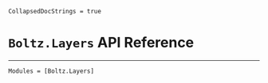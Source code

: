 ```@meta
CollapsedDocStrings = true
```

# `Boltz.Layers` API Reference

---

```@autodocs
Modules = [Boltz.Layers]
```
